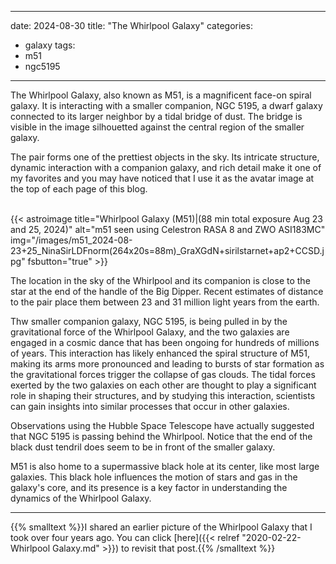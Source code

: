 ------
date: 2024-08-30
title: "The Whirlpool Galaxy"
categories:
- galaxy
tags:
- m51
- ngc5195
---


<!--more-->
The Whirlpool Galaxy, also known as M51, 
is a magnificent face-on spiral galaxy. 
It is interacting with a smaller companion, NGC 5195, a dwarf galaxy connected to its larger neighbor by a tidal bridge of dust. The bridge is visible in the image silhouetted against the central region of the smaller galaxy. 
  
<!--more-->
The pair forms one of the prettiest objects in the sky.  Its intricate structure, dynamic interaction with a companion galaxy, and rich detail make it one of my favorites and you may have noticed that I use it as the avatar image at the top of each page of this blog.


   
<br>
{{< astroimage
title="Whirlpool Galaxy (M51)|(88 min total exposure Aug 23 and 25, 2024)"
   alt="m51 seen using Celestron RASA 8 and ZWO ASI183MC"
   img="/images/m51_2024-08-23+25_NinaSirLDFnorm(264x20s=88m)_GraXGdN+sirilstarnet+ap2+CCSD.jpg"
   fsbutton="true"
>}}
<br>


   
The location in the sky of the Whirlpool and its companion is close to the star at the end of the handle of the Big Dipper.
Recent estimates of distance to the pair place them between 23 and 31 million light years from the earth.

Thw smaller companion galaxy, NGC 5195, is being pulled in by the gravitational force of the Whirlpool Galaxy, and the two galaxies are engaged in a cosmic dance that has been ongoing for hundreds of millions of years. This interaction has likely enhanced the spiral structure of M51, making its arms more pronounced and leading to bursts of star formation as the gravitational forces trigger the collapse of gas clouds.
The tidal forces exerted by the two galaxies on each other are thought to play a significant role in shaping their structures, and by studying this interaction, scientists can gain insights into similar processes that occur in other galaxies.

Observations using the Hubble Space Telescope have actually suggested that NGC 5195 is passing behind the Whirlpool. Notice that the end of the black dust tendril does seem to be in front of the smaller galaxy.

M51 is also home to a supermassive black hole at its center, like most large galaxies. This black hole influences the motion of stars and gas in the galaxy's core, and its presence is a key factor in understanding the dynamics of the Whirlpool Galaxy.


---
{{% smalltext %}}I shared an earlier picture of the Whirlpool Galaxy that I took over four years ago.
You can click [here]({{< relref "2020-02-22-Whirlpool Galaxy.md" >}})
to revisit that post.{{% /smalltext %}}
